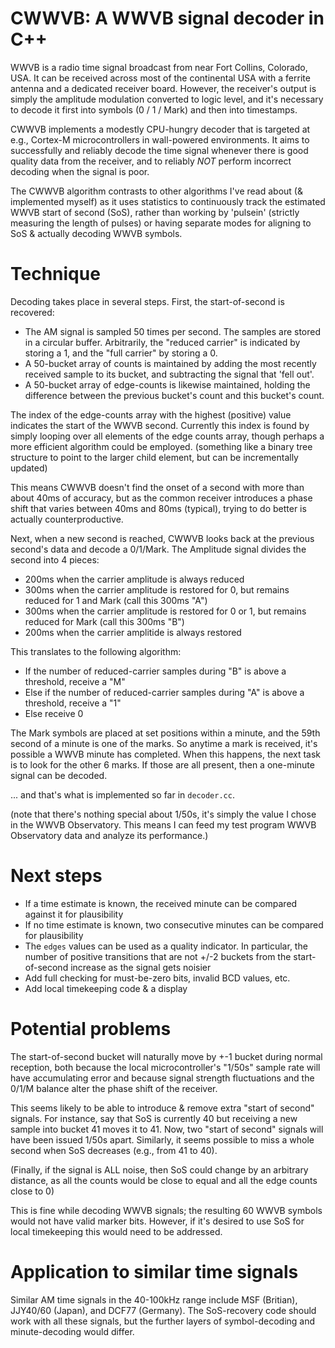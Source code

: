 <!--
SPDX-FileCopyrightText: 2021 Jeff Epler

SPDX-License-Identifier: GPL-3.0-only
-->

# CWWVB: A WWVB signal decoder in C++

WWVB is a radio time signal broadcast from near Fort Collins, Colorado, USA. It
can be received across most of the continental USA with a ferrite antenna and a
dedicated receiver board.  However, the receiver's output is simply the
amplitude modulation converted to logic level, and it's necessary to decode it
first into symbols (0 / 1 / Mark) and then into timestamps.

CWWVB implements a modestly CPU-hungry decoder that is targeted at e.g.,
Cortex-M microcontrollers in wall-powered environments.  It aims to
successfully and reliably decode the time signal whenever there is good quality
data from the receiver, and to reliably *NOT* perform incorrect decoding when
the signal is poor.

The CWWVB algorithm contrasts to other algorithms I've read about (&
implemented myself) as it uses statistics to continuously track the estimated
WWVB start of second (SoS), rather than working by 'pulsein' (strictly
measuring the length of pulses) or having separate modes for aligning to SoS &
actually decoding WWVB symbols.

# Technique

Decoding takes place in several steps.  First, the start-of-second is recovered:

 * The AM signal is sampled 50 times per second.  The samples are stored in a circular buffer.
   Arbitrarily, the "reduced carrier" is indicated by storing a 1, and the "full carrier" by storing a 0.
 * A 50-bucket array of counts is maintained by adding the most recently
   received sample to its bucket, and subtracting the signal that 'fell out'.
 * A 50-bucket array of edge-counts is likewise maintained, holding the difference between the previous bucket's count
   and this bucket's count.

The index of the edge-counts array with the highest (positive) value indicates the start of the WWVB second.
Currently this index is found by simply looping over all elements of the edge
counts array, though perhaps a more efficient algorithm could be employed.
(something like a binary tree structure to point to the larger child element,
but can be incrementally updated)

This means CWWVB doesn't find the onset of a second with more than about 40ms of
accuracy, but as the common receiver introduces a phase shift that varies
between 40ms and 80ms (typical), trying to do better is actually counterproductive.

Next, when a new second is reached, CWWVB looks back at the previous second's
data and decode a 0/1/Mark.  The Amplitude signal divides the second into 4 pieces:
 * 200ms when the carrier amplitude is always reduced
 * 300ms when the carrier amplitude is restored for 0, but remains reduced for 1 and Mark (call this 300ms "A")
 * 300ms when the carrier amplitude is restored for 0 or 1, but remains reduced for Mark (call this 300ms "B")
 * 200ms when the carrier amplitide is always restored

This translates to the following algorithm:
 * If the number of reduced-carrier samples during "B" is above a threshold, receive a "M"
 * Else if the number of reduced-carrier samples during "A" is above a threshold, receive a "1"
 * Else receive 0

The Mark symbols are placed at set positions within a minute, and the 59th second of a minute is one of the marks.
So anytime a mark is received, it's possible a WWVB minute has completed.  When this happens, the next task is to
look for the other 6 marks.  If those are all present, then a one-minute signal can be decoded.

... and that's what is implemented so far in `decoder.cc`.

(note that there's nothing special about 1/50s, it's simply the value I chose in the WWVB Observatory. This means
I can feed my test program WWVB Observatory data and analyze its performance.)

# Next steps

 * If a time estimate is known, the received minute can be compared against it for plausibility
 * If no time estimate is known, two consecutive minutes can be compared for plausibility
 * The `edges` values can be used as a quality indicator. In particular, the number of positive transitions that are not +/-2 buckets from the start-of-second increase as the signal gets noisier
 * Add full checking for must-be-zero bits, invalid BCD values, etc.
 * Add local timekeeping code & a display

# Potential problems

The start-of-second bucket will naturally move by +-1 bucket during normal reception, both because the local microcontroller's "1/50s" sample rate will have accumulating error and because signal strength fluctuations and the 0/1/M balance alter the phase shift of the receiver.

This seems likely to be able to introduce & remove extra "start of second" signals. For instance, say that SoS is currently
40 but receiving a new sample into bucket 41 moves it to 41. Now, two "start of second" signals will have been issued 1/50s
apart. Similarly, it seems possible to miss a whole second when SoS decreases (e.g., from 41 to 40).

(Finally, if the signal is ALL noise, then SoS could change by an arbitrary distance, as all the counts would be close to equal and all the edge counts close to 0)

This is fine while decoding WWVB signals; the resulting 60 WWVB symbols would not have valid marker bits. However, if it's desired to use SoS for local timekeeping this would need to be addressed.

# Application to similar time signals

Similar AM time signals in the 40-100kHz range include MSF (Britian), JJY40/60
(Japan), and DCF77 (Germany).  The SoS-recovery code should work with all these
signals, but the further layers of symbol-decoding and minute-decoding would
differ.
